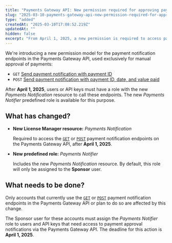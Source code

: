 ```yaml
---
title: "Payments Gateway API: New permission required for approving payments"
slug: "2025-03-10-payments-gateway-api-new-permission-required-for-approving-payments"
type: "added"
createdAt: "2025-03-10T17:08:52.219Z"
updatedAt: ""
hidden: false
excerpt: "From April 1, 2025, a new permission is required to access payment notification endpoints in the Payments Gateway API."
---
```


We're introducing a new permission model for the payment notification endpoints in the Payments Gateway API, used exclusively for manual approval of payments:

* `GET` [Send payment notification with payment ID](https://developers.vtex.com/docs/api-reference/payments-gateway-api#get-/api/payments/pvt/payments/-paymentId-/payment-notification)
* `POST` [Send payment notification with payment ID, date, and value paid](https://developers.vtex.com/docs/api-reference/payments-gateway-api#post-/api/payments/pvt/payments/-paymentId-/payment-notification)

After **April 1, 2025**, users or API keys must have a role with the new *Payments Notification* resource to call these endpoints. The new *Payments Notifier* predefined role is available for this purpose.

## What has changed?

* **New License Manager resource:** *Payments Notification*

  Required to access the [`GET`](https://developers.vtex.com/docs/api-reference/payments-gateway-api#get-/api/payments/pvt/payments/-paymentId-/payment-notification) or [`POST`](https://developers.vtex.com/docs/api-reference/payments-gateway-api#post-/api/payments/pvt/payments/-paymentId-/payment-notification) payment notification endpoints on the Payments Gateway API, after **April 1, 2025**.

* **New predefined role:** *Payments Notifier*

  Includes the new *Payments Notification* resource.
  By default, this role will only be assigned to the **Sponsor** user.

## What needs to be done?

Only accounts that currently use the [`GET`](https://developers.vtex.com/docs/api-reference/payments-gateway-api#get-/api/payments/pvt/payments/-paymentId-/payment-notification) or [`POST`](https://developers.vtex.com/docs/api-reference/payments-gateway-api#post-/api/payments/pvt/payments/-paymentId-/payment-notification) payment notification endpoints in the Payments Gateway API or plan to do so are affected by this change.

The Sponsor user for these accounts must assign the *Payments Notifier* role to users and API keys that need access to payment approval notifications via the Payments Gateway API. The deadline for this action is **April 1, 2025**.
